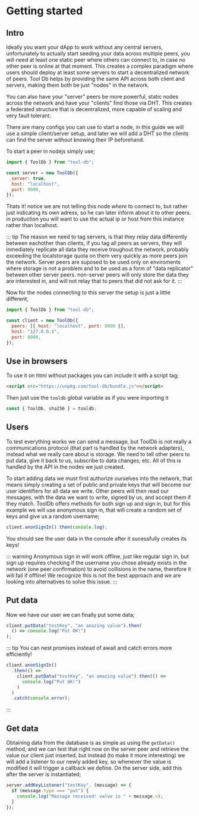 # Getting started

## Intro

Ideally you want your dApp to work without any central servers, unfortunately to actually start seeding your data across multiple peers, you will need at least one static peer where others can connect to, in case no other peer is online at that moment. This creates a complex paradigm where users should deploy at least some servers to start a decentralized network of peers. Tool Db helps by providing the same API across both client and servers, making them both be just "nodes" in the network.

You can also have your "server" peers be more powerful, static nodes across the network and have your "clients" find those via DHT. This creates a federated structure that is decentralized, more capable of scaling and very fault tolerant.

There are many configs you can use to start a node, in this guide we will use a simple client/server setup, and later we will add a DHT so the clients can find the server without knowing their IP beforehand.

To start a peer in nodejs simply use;

```js
import { ToolDb } from "tool-db";

const server = new ToolDb({
  server: true,
  host: "localhost",
  port: 9000,
});
```

Thats it! notice we are not telling this node _where_ to connect to, but rather just indicating its own adress, so he can later inform about it to other peers. in production you will want to use the actual ip or host from this instance rather than localhost.

::: tip
The reason we need to tag servers, is that they relay data differently between eachother than clients, if you tag all peers as servers, they will inmediately replicate all data they receive troughout the network, probably exceeding the localstorage quota on them very quickly as more peers join the network.
Server peers are suposed to be used only on enviroments where storage is not a problem and to be used as a form of "data replicator" between other server peers. non-server peers will only store the data they are interested in, and will not relay that to peers that did not ask for it.
:::

Now for the nodes connecting to this server the setup is just a little different;

```js
import { ToolDb } from "tool-db";

const client = new ToolDb({
  peers: [{ host: "localhost", port: 9000 }],
  host: "127.0.0.1",
  port: 8000,
});
```

## Use in browsers

To use it on html without packages you can include it with a script tag;

```html
<script src="https://unpkg.com/tool-db/bundle.js"></script>
```

Then just use the `tooldb` global variable as if you were importing it
```js
const { ToolDb, sha256 } = tooldb;
```

## Users

To test everything works we can send a message, but ToolDb is not really a communications protocol (that part is handled by the network adapters), instead what we really care about is storage. We need to tell other peers to put data, give it back to us, subscribe to data changes, etc. All of this is handled by the API in the nodes we just created.

To start adding data we must first authorize ourselves into the network, that means simply creating a set of public and private keys that will become our user identifiers for all data we write. Other peers will then read our messages, with the data we want to write, signed by us, and accept them if they match.
ToolDb offers methods for both sign up and sign in, but for this example we will use anonymous sign in, that will create a random set of keys and give us a random username;

```js
client.anonSignIn().then(console.log);
```

You should see the user data in the console after it sucessfully creates its keys!

::: warning
Anonymous sign in will work offline, just like regular sign in, but sign up requires checking if the username you chose already exists in the network (one peer confirmation) to avoid collisions in the name, therefore it will fail if offline!
We recognize this is not the best approach and we are looking into alternatives to solve this issue.
:::



## Put data

Now we have our user we can finally put some data;

```js
client.putData("testKey", "an amazing value").then(
  () => console.log("Put OK!")
);
```

::: tip
You can nest promises instead of await and catch errors more efficiently!

```js
client.anonSignIn()
  .then(() =>
    client.putData("testKey", "an amazing value").then(() =>
      console.log("Put OK!")
    )
  )
  .catch(console.error);
```
:::

## Get data

Obtaining data from the database is as simple as using the `getData()` method, and we can test that right now on the server peer and retrieve the value our client just inserted, but instead (to make it more interesting) we will add a listener to our newly added key, so whenever the value is modified it will trigger a callback we define. On the server side, add this after the server is instantiated;

```js
server.addKeyListener("testKey", (message) => {
  if (message.type === "put") {
    console.log("Message received! value is " + message.v);
  }
});
```

 